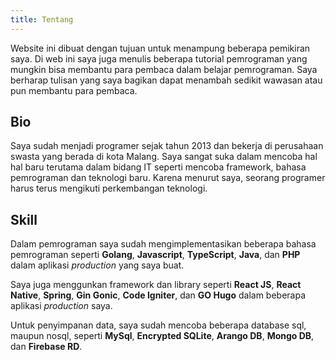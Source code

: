 ```yaml
---
title: Tentang
---
```


Website ini dibuat dengan tujuan untuk menampung beberapa pemikiran saya. Di web ini saya juga menulis beberapa tutorial pemrograman yang mungkin bisa membantu para pembaca dalam belajar pemrograman. Saya berharap tulisan yang saya bagikan dapat menambah sedikit wawasan atau pun membantu para pembaca.

## Bio
Saya sudah menjadi programer sejak tahun 2013 dan bekerja di perusahaan swasta yang berada di kota Malang. Saya sangat suka dalam mencoba hal hal baru terutama dalam bidang IT seperti mencoba framework, bahasa pemrograman dan teknologi baru. Karena menurut saya, seorang programer harus terus mengikuti perkembangan teknologi.

## Skill
Dalam pemrograman saya sudah mengimplementasikan beberapa bahasa pemrograman seperti **Golang**, **Javascript**, **TypeScript**, **Java**, dan **PHP** dalam aplikasi *production* yang saya buat.

Saya juga menggunkan framework dan library seperti **React JS**, **React Native**, **Spring**, **Gin Gonic**, **Code Igniter**, dan **GO Hugo** dalam beberapa aplikasi *production* saya.

Untuk penyimpanan data, saya sudah mencoba beberapa database sql, maupun nosql, seperti **MySql**, **Encrypted SQLite**, **Arango DB**, **Mongo DB**, dan **Firebase RD**.